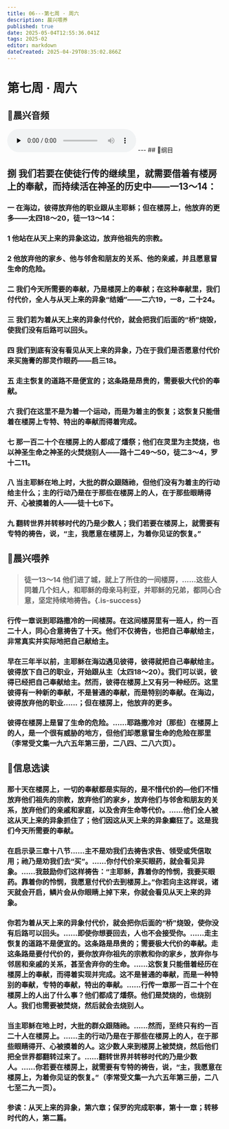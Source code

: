 ```yaml
---
title: 06---第七周 · 周六
description: 晨兴喂养
published: true
date: 2025-05-04T12:55:36.041Z
tags: 2025-02
editor: markdown
dateCreated: 2025-04-29T08:35:02.866Z
---
```


# 第七周 · 周六
## 🎵晨兴音频
<audio id="audio" controls="" preload="none">
      <source id="mp3" src="/2025-02/week7/week7day6.mp3">
</audio>
---
## 📖纲目

## 捌   我们若要在使徒行传的继续里，就需要借着有楼房上的奉献，而持续活在神圣的历史中——一13～14：

### 一   在海边，彼得放弃他的职业跟从主耶稣；但在楼房上，他放弃的更多——太四18～20，徒一13～14：

### 1   他站在从天上来的异象这边，放弃他祖先的宗教。

### 2   他放弃他的家乡、他与邻舍和朋友的关系、他的亲戚，并且愿意冒生命的危险。

### 二   我们今天所需要的奉献，乃是楼房上的奉献；在这种奉献里，我们付代价，全人与从天上来的异象“结婚”——二六19，一8，二十24。

### 三   我们若为着从天上来的异象付代价，就会把我们后面的“桥”烧毁，使我们没有后路可以回头。

### 四   我们到底有没有看见从天上来的异象，乃在于我们是否愿意付代价来买施膏的那灵作眼药——启三18。

### 五   走主恢复的道路不是便宜的；这条路是昂贵的，需要极大代价的奉献。

### 六   我们在这里不是为着一个运动，而是为着主的恢复；这恢复只能借着在楼房上专特、特出的奉献而得着完成。

### 七   那一百二十个在楼房上的人都成了燔祭；他们在灵里为主焚烧，也以神圣生命之神圣的火焚烧别人——路十二49～50，徒二3～4，罗十二11。

### 八   当主耶稣在地上时，大批的群众跟随祂，但他们没有为着主的行动给主什么；主的行动乃是在于那些在楼房上的人，在于那些眼睛得开、心被摸着的人——徒十七6下。

### 九   翻转世界并转移时代的乃是少数人；我们若要在楼房上，就需要有专特的祷告，说，“主，我愿意在楼房上，为着你见证的恢复。”

## 📖晨兴喂养

>### 徒一13～14    他们进了城，就上了所住的一间楼房，……这些人同着几个妇人，和耶稣的母亲马利亚，并耶稣的兄弟，都同心合意，坚定持续地祷告。{.is-success}

### 行传一章说到耶路撒冷的一间楼房。在这间楼房里有一班人，约一百二十人，同心合意祷告了十天。他们不仅祷告，也把自己奉献给主，非常真实并实际地把自己献给主。

### 早在三年半以前，主耶稣在海边遇见彼得，彼得就把自己奉献给主。彼得放下自己的职业，开始跟从主（太四18～20）。我们可以说，彼得已经把自己奉献给主。然而，彼得在楼房上又有另一种经历。这里彼得有一种新的奉献，不是普通的奉献，而是特别的奉献。在海边，彼得放弃他的职业……；但在楼房上，他放弃的更多。

### 彼得在楼房上是冒了生命的危险。……耶路撒冷对〔那些〕在楼房上的人，是一个很有威胁的地方，但他们却愿意冒生命的危险在那里（李常受文集一九六五年第三册，二八四、二八六页）。

## 📖信息选读

### 那十天在楼房上，一切的奉献都是实际的，是不惜代价的—他们不惜放弃他们祖先的宗教，放弃他们的家乡，放弃他们与邻舍和朋友的关系，放弃他们的亲戚和家庭，以及舍弃生命等代价。……他们全人被这从天上来的异象抓住了；他们因这从天上来的异象癫狂了。这是我们今天所需要的奉献。

### 在启示录三章十八节……主不是劝我们去祷告求告、领受或凭信取用；祂乃是劝我们去“买”。……你付代价来买眼药，就会看见异象。……我鼓励你们这样祷告：“主耶稣，靠着你的怜悯，我要买眼药。靠着你的怜悯，我愿意付代价去到楼房上。”你若向主这样说，诸天就会开启，鳞片会从你眼睛上掉下来，你就会看见从天上来的异象。

### 你若为着从天上来的异象付代价，就会把你后面的“桥”烧毁，使你没有后路可以回头。……即使你想要回去，人也不会接受你。……走主恢复的道路不是便宜的。这条路是昂贵的；需要极大代价的奉献。走这条路是要付代价的，要你放弃你祖先的宗教和你的家乡，放弃你与邻居和亲戚的关系，甚至舍弃你的生命。……这恢复只能借着经历在楼房上的奉献，而得着实现并完成。这不是普通的奉献，而是一种特别的奉献，专特的奉献，特出的奉献。……行传一章那一百二十个在楼房上的人出了什么事？他们都成了燔祭。他们是焚烧的，也烧别人。我们也需要被焚烧，然后就会去烧别人。

### 当主耶稣在地上时，大批的群众跟随祂。……然而，至终只有约一百二十人在楼房上。……主的行动乃是在于那些在楼房上的人，在于那些眼睛得开、心被摸着的人。这少数人来到楼房上被焚烧，然后他们把全世界都翻转过来了。……翻转世界并转移时代的乃是少数人。……你若要在楼房上，就需要有专特的祷告，说，“主，我愿意在楼房上，为着你见证的恢复。”（李常受文集一九六五年第三册，二八七至二九一页）。

### 参读：从天上来的异象，第六章；保罗的完成职事，第十一章；转移时代的人，第二篇。
<!-- Google tag (gtag.js) -->
<script async src="https://www.googletagmanager.com/gtag/js?id=G-1P8709Z16T"></script>
<script>
  window.dataLayer = window.dataLayer || [];
  function gtag(){dataLayer.push(arguments);}
  gtag('js', new Date());

  gtag('config', 'G-1P8709Z16T');
</script>